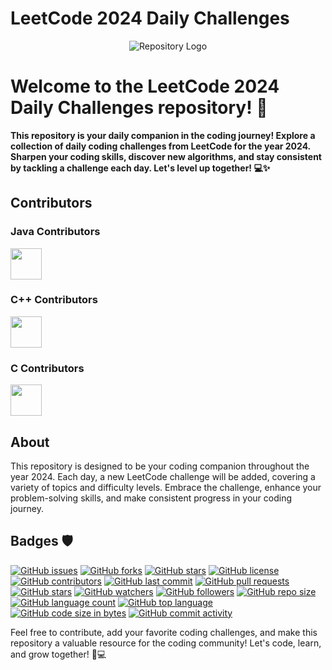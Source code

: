 # LeetCode 2024 Daily Challenges

<p align="center">
  <img src="https://leetcode.com/static/images/LeetCode_Sharing.png" alt="Repository Logo">
</p>

# Welcome to the LeetCode 2024 Daily Challenges repository! 🚀

**This repository is your daily companion in the coding journey! Explore a collection of daily coding challenges from LeetCode for the year 2024. Sharpen your coding skills, discover new algorithms, and stay consistent by tackling a challenge each day. Let's level up together! 💻✨**

## Contributors

### Java Contributors
[<img src="https://avatars.githubusercontent.com/u/122305929?s=400&u=91e7aecf724121f7cfce7557ebf77ac3fc985451&v=4" width="50px" height="50px">](https://github.com/dhruvabhat24)

### C++ Contributors
[<img src="https://avatars.githubusercontent.com/u/145255212?v=4" width="50px" height="50px">](https://github.com/Abiji-2020)

### C Contributors
[<img src="https://avatars.githubusercontent.com/u/122141906?s=400&u=8d14803d835c0fa212713be73cfdd9f58378961d&v=4" width="50px" height="50px">](https://github.com/pradyumna100903)

## About

This repository is designed to be your coding companion throughout the year 2024. Each day, a new LeetCode challenge will be added, covering a variety of topics and difficulty levels. Embrace the challenge, enhance your problem-solving skills, and make consistent progress in your coding journey.

## Badges 🛡️

[![GitHub issues](https://img.shields.io/github/issues/dhruvabhat24/Leetcode-2024)](https://github.com/dhruvabhat24/Leetcode-2024/issues)
[![GitHub forks](https://img.shields.io/github/forks/dhruvabhat24/Leetcode-2024)](https://github.com/dhruvabhat24/Leetcode-2024/network)
[![GitHub stars](https://img.shields.io/github/stars/dhruvabhat24/Leetcode-2024)](https://github.com/dhruvabhat24/Leetcode-2024/stargazers)
[![GitHub license](https://img.shields.io/github/license/dhruvabhat24/Leetcode-2024)](https://github.com/dhruvabhat24/Leetcode-2024/blob/main/LICENSE)
[![GitHub contributors](https://img.shields.io/github/contributors/dhruvabhat24/Leetcode-2024)](https://github.com/dhruvabhat24/Leetcode-2024/graphs/contributors)
[![GitHub last commit](https://img.shields.io/github/last-commit/dhruvabhat24/Leetcode-2024)](https://github.com/dhruvabhat24/Leetcode-2024/commits/main)
[![GitHub pull requests](https://img.shields.io/github/issues-pr/dhruvabhat24/Leetcode-2024)](https://github.com/dhruvabhat24/Leetcode-2024/pulls)
[![GitHub stars](https://img.shields.io/github/stars/dhruvabhat24/Leetcode-2024)](https://github.com/dhruvabhat24/Leetcode-2024/stargazers)
[![GitHub watchers](https://img.shields.io/github/watchers/dhruvabhat24/Leetcode-2024?style=social)](https://github.com/dhruvabhat24/Leetcode-2024/watchers)
[![GitHub followers](https://img.shields.io/github/followers/dhruvabhat24?style=social)](https://github.com/dhruvabhat24)
[![GitHub repo size](https://img.shields.io/github/repo-size/dhruvabhat24/Leetcode-2024)](https://github.com/dhruvabhat24/Leetcode-2024)
[![GitHub language count](https://img.shields.io/github/languages/count/dhruvabhat24/Leetcode-2024)](https://github.com/dhruvabhat24/Leetcode-2024)
[![GitHub top language](https://img.shields.io/github/languages/top/dhruvabhat24/Leetcode-2024)](https://github.com/dhruvabhat24/Leetcode-2024)
[![GitHub code size in bytes](https://img.shields.io/github/languages/code-size/dhruvabhat24/Leetcode-2024)](https://github.com/dhruvabhat24/Leetcode-2024)
[![GitHub commit activity](https://img.shields.io/github/commit-activity/w/dhruvabhat24/Leetcode-2024)](https://github.com/dhruvabhat24/Leetcode-2024)

Feel free to contribute, add your favorite coding challenges, and make this repository a valuable resource for the coding community! Let's code, learn, and grow together! 🌱💻
